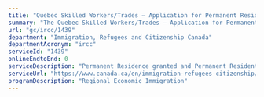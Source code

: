 ```yaml
---
title: "Quebec Skilled Workers/Trades – Application for Permanent Residence"
summary: "The Quebec Skilled Workers/Trades – Application for Permanent Residence service from Immigration, Refugees and Citizenship Canada is not available end-to-end online, according to the GC Service Inventory."
url: "gc/ircc/1439"
department: "Immigration, Refugees and Citizenship Canada"
departmentAcronym: "ircc"
serviceId: "1439"
onlineEndtoEnd: 0
serviceDescription: "Permanent Residence granted and Permanent Resident card issued to individuals selected by the province of Quebec on the basis of their ability to become economically established in Canada and reside in the province of Quebec. This service includes granting permanent residence and issuance of a permanent resident card."
serviceUrl: "https://www.canada.ca/en/immigration-refugees-citizenship/services/immigrate-canada/quebec-skilled-workers.html"
programDescription: "Regional Economic Immigration"
---
```

